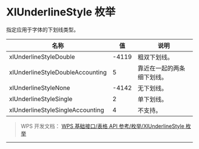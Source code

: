 # XlUnderlineStyle 枚举

指定应用于字体的下划线类型。

| 名称                             | 值    | 说明                       |
|----------------------------------|-------|----------------------------|
| xlUnderlineStyleDouble           | -4119 | 粗双下划线。               |
| xlUnderlineStyleDoubleAccounting | 5     | 靠近在一起的两条细下划线。 |
| xlUnderlineStyleNone             | -4142 | 无下划线。                 |
| xlUnderlineStyleSingle           | 2     | 单下划线。                 |
| xlUnderlineStyleSingleAccounting | 4     | 不支持。                   |

> WPS 开发文档： [WPS 基础接口/表格 API 参考/枚举/XlUnderlineStyle 枚举](https://qn.cache.wpscdn.cn/encs/doc/office_v19/topics/WPS%20%E5%9F%BA%E7%A1%80%E6%8E%A5%E5%8F%A3/%E8%A1%A8%E6%A0%BC%20API%20%E5%8F%82%E8%80%83/%E6%9E%9A%E4%B8%BE/XlUnderlineStyle%20%E6%9E%9A%E4%B8%BE.html)

------------------------------------------------------------------------
